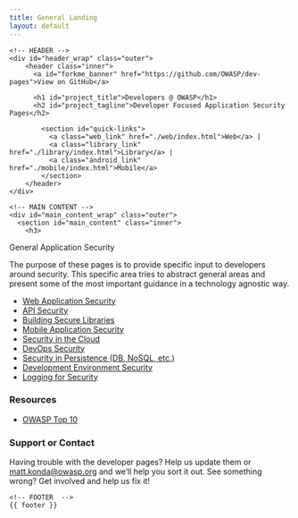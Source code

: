 ```yaml
---
title: General Landing
layout: default
---
```



  <body>

    <!-- HEADER -->
    <div id="header_wrap" class="outer">
        <header class="inner">
          <a id="forkme_banner" href="https://github.com/OWASP/dev-pages">View on GitHub</a>

          <h1 id="project_title">Developers @ OWASP</h1>
          <h2 id="project_tagline">Developer Focused Application Security Pages</h2>

            <section id="quick-links">
              <a class="web_link" href="./web/index.html">Web</a> |
              <a class="library_link" href="./library/index.html">Library</a> | 
              <a class="android_link" href="./mobile/index.html">Mobile</a> 
            </section>
        </header>
    </div>

    <!-- MAIN CONTENT -->
    <div id="main_content_wrap" class="outer">
      <section id="main_content" class="inner">
        <h3>
<a id="welcome-to-owasp-dev-pages" class="anchor" href="#welcome-to-owasp-dev-pages" aria-hidden="true"><span class="octicon octicon-link"></span></a>General Application Security</h3>

<p>The purpose of these pages is to provide specific input to developers around security.  This specific area
tries to abstract general areas and present some of the most important guidance in a technology agnostic way.</p>

<ul>
<li><a href="./web/index.html">Web Application Security</a></li>
<li><a href="./api/index.html">API Security</a></li>
<li><a href="./library/index.html">Building Secure Libraries</a></li>
<li><a href="./mobile/index.html">Mobile Application Security</a></li>
<li><a href="./cloud/index.html">Security in the Cloud</a></li>
<li><a href="./devops/index.html">DevOps Security</a></li>
<li><a href="./persistence/index.html">Security in Persistence (DB, NoSQL, etc.)</a></li>
<li><a href="./env/index.html">Development Environment Security</a></li>
<li><a href="./logging/index.html">Logging for Security</a></li>
</ul>

<h3>
<a id="support-or-contact" class="anchor" href="#support-or-contact" aria-hidden="true"><span class="octicon octicon-link"></span></a>Resources</h3>
<ul><li><a href="http://owasp.org">OWASP Top 10</a></li>
</ul>

<h3>
<a id="support-or-contact" class="anchor" href="#support-or-contact" aria-hidden="true"><span class="octicon octicon-link"></span></a>Support or Contact</h3>

<p>Having trouble with the developer pages? Help us update them or <a href="mailto:matt.konda@owasp.org">matt.konda@owasp.org</a> and we’ll help you sort it out.  See something wrong?  Get involved and help us fix it!</p>
      </section>
    </div>


    <!-- FOOTER  -->
    {{ footer }}
    
